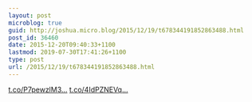 ```yaml
---
layout: post
microblog: true
guid: http://joshua.micro.blog/2015/12/19/t678344191852863488.html
post_id: 36460
date: 2015-12-20T09:40:33+1100
lastmod: 2019-07-30T17:41:26+1100
type: post
url: /2015/12/19/t678344191852863488.html
---
```

[t.co/P7pewzlM3...](https://t.co/P7pewzlM38) [t.co/4IdPZNEVq...](https://t.co/4IdPZNEVqR)
